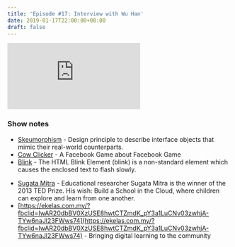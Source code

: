 ```yaml
---
title: 'Episode #17: Interview with Wu Han'
date: 2019-01-17T22:00:00+08:00
draft: false
---
```


<div class="iframe-container">
<iframe class="video" src="https://www.youtube.com/embed/W9PbLfARG6s" frameborder="0" allow="autoplay; encrypted-media" allowfullscreen></iframe>
</div>

### Show notes

- [Skeumorphism](https://www.interaction-design.org/literature/topics/skeuomorphism) - Design principle to describe interface objects that mimic their real-world counterparts.
- [Cow Clicker](http://bogost.com/games/cow_clicker/) - A Facebook Game about Facebook Game
- [Blink](https://developer.mozilla.org/en-US/docs/Web/HTML/Element/blink) - The HTML Blink Element (blink) is a non-standard element which causes the enclosed text to flash slowly.
<!--more-->
- [Sugata Mitra](https://www.ted.com/speakers/sugata_mitra?fbclid=IwAR1Gywhwrwq1pQpzGo5mGwI8ICKszuXJSh1qYMuvkz_MfiycrA1r7dXZRCE) - Educational researcher Sugata Mitra is the winner of the 2013 TED Prize. His wish: Build a School in the Cloud, where children can explore and learn from one another.
- [https://ekelas.com.my/?fbclid=IwAR20dbBV0XzUSE8hwtCTZmdK_pY3a1LuCNv03zwhjA-TYw6naJl23FWws74](https://ekelas.com.my/?fbclid=IwAR20dbBV0XzUSE8hwtCTZmdK_pY3a1LuCNv03zwhjA-TYw6naJl23FWws74) - Bringing digital learning to the community
